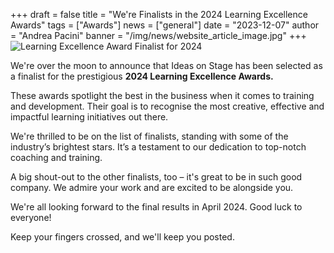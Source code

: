 +++
draft = false
title = "We're Finalists in the 2024 Learning Excellence Awards"
tags = ["Awards"]
news = ["general"]
date = "2023-12-07"
author = "Andrea Pacini"
banner = "/img/news/website_article_image.jpg"
+++
![Learning Excellence Award Finalist for 2024](/img/news/website_article_image.jpg)

We're over the moon to announce that Ideas on Stage has been selected as a finalist for the prestigious **2024 Learning Excellence Awards.**



These awards spotlight the best in the business when it comes to training and development. Their goal is to recognise the most creative, effective and impactful learning initiatives out there. 



We're thrilled to be on the list of finalists, standing with some of the industry’s brightest stars. It’s a testament to our dedication to top-notch coaching and training.



A big shout-out to the other finalists, too – it's great to be in such good company. We admire your work and are excited to be alongside you.



We're all looking forward to the final results in April 2024. Good luck to everyone!



Keep your fingers crossed, and we'll keep you posted.
